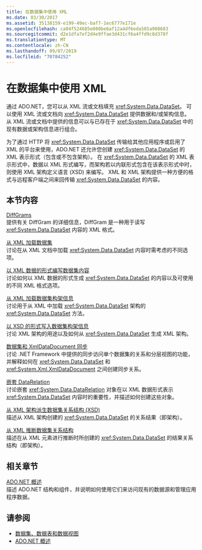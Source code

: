 ```yaml
---
title: 在数据集中使用 XML
ms.date: 03/30/2017
ms.assetid: 35138159-e199-49ec-baf7-1ec6777e171e
ms.openlocfilehash: ca04f524685e080be6af12a4df6eda585a908683
ms.sourcegitcommit: d2e1dfa7ef2d4e9ffae3d431cf6a4ffd9c8d378f
ms.translationtype: MT
ms.contentlocale: zh-CN
ms.lasthandoff: 09/07/2019
ms.locfileid: "70784252"
---
```

# <a name="using-xml-in-a-dataset"></a>在数据集中使用 XML
通过 ADO.NET，您可以从 XML 流或文档填充 <xref:System.Data.DataSet>。 可以使用 XML 流或文档向 <xref:System.Data.DataSet> 提供数据和/或架构信息。 从 XML 流或文档中提供的信息可以与已存在于 <xref:System.Data.DataSet> 中的现有数据或架构信息进行组合。  
  
 为了通过 HTTP 将 <xref:System.Data.DataSet> 传输给其他应用程序或启用了 XML 的平台来使用，ADO.NET 还允许您创建 <xref:System.Data.DataSet> 的 XML 表示形式（包含或不包含架构）。 在 <xref:System.Data.DataSet> 的 XML 表示形式中，数据以 XML 形式编写，而架构若以内联形式包含在该表示形式中时，则使用 XML 架构定义语言 (XSD) 来编写。 XML 和 XML 架构提供一种方便的格式与远程客户端之间来回传输 <xref:System.Data.DataSet> 的内容。  
  
## <a name="in-this-section"></a>本节内容  
 [DiffGrams](diffgrams.md)  
 提供有关 DiffGram 的详细信息，DiffGram 是一种用于读写 <xref:System.Data.DataSet> 内容的 XML 格式。  
  
 [从 XML 加载数据集](loading-a-dataset-from-xml.md)  
 讨论在从 XML 文档中加载 <xref:System.Data.DataSet> 内容时需考虑的不同选项。  
  
 [以 XML 数据的形式编写数据集内容](writing-dataset-contents-as-xml-data.md)  
 讨论如何以 XML 数据的形式生成 <xref:System.Data.DataSet> 的内容以及可使用的不同 XML 格式选项。  
  
 [从 XML 加载数据集构架信息](loading-dataset-schema-information-from-xml.md)  
 讨论用于从 XML 中加载 <xref:System.Data.DataSet> 架构的 <xref:System.Data.DataSet> 方法。  
  
 [以 XSD 的形式写入数据集构架信息](writing-dataset-schema-information-as-xsd.md)  
 讨论 XML 架构的用途以及如何从 <xref:System.Data.DataSet> 生成 XML 架构。  
  
 [数据集和 XmlDataDocument 同步](dataset-and-xmldatadocument-synchronization.md)  
 讨论 .NET Framework 中提供的同步访问单个数据集的关系和分层视图的功能，并解释如何在 <xref:System.Data.DataSet> 和 <xref:System.Xml.XmlDataDocument> 之间创建同步关系。  
  
 [嵌套 DataRelation](nesting-datarelations.md)  
 讨论嵌套 <xref:System.Data.DataRelation> 对象在以 XML 数据形式表示 <xref:System.Data.DataSet> 内容时的重要性，并描述如何创建这些对象。  
  
 [从 XML 架构派生数据集关系结构 (XSD)](deriving-dataset-relational-structure-from-xml-schema-xsd.md)  
 描述从 XML 架构创建的 <xref:System.Data.DataSet> 的关系结果（即架构）。  
  
 [从 XML 推断数据集关系结构](inferring-dataset-relational-structure-from-xml.md)  
 描述在从 XML 元素进行推断时所创建的 <xref:System.Data.DataSet> 的结果关系结构（即架构）。  
  
## <a name="related-sections"></a>相关章节  
 [ADO.NET 概述](../ado-net-overview.md)  
 描述 ADO.NET 结构和组件，并说明如何使用它们来访问现有的数据源和管理应用程序数据。  
  
## <a name="see-also"></a>请参阅

- [数据集、数据表和数据视图](index.md)
- [ADO.NET 概述](../ado-net-overview.md)
